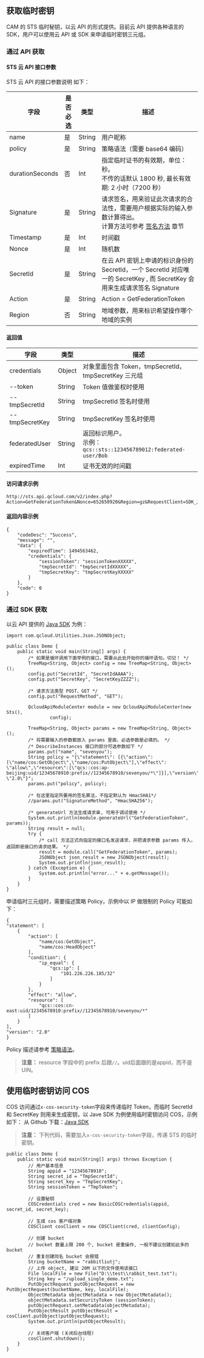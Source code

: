 ## 获取临时密钥
CAM 的 STS 临时秘钥，以云 API 的形式提供。目前云 API 提供各种语言的 SDK，用户可以使用云 API 或 SDK 来申请临时密钥三元组。
### 通过 API 获取
#### STS 云 API 接口参数
STS 云 API 的接口参数说明 如下：

| 字段 |  是否必选 | 类型  | 描述  |
| ------------ | ------------ | ------------ | ------------ |
|name | 是 | String | 用户昵称 |
|policy | 是 | String | 策略语法（需要 base64 编码）|
|durationSeconds | 否 | Int | 指定临时证书的有效期，单位：秒。<br>不传的话默认 1800 秒, 最长有效期: 2 小时（7200 秒）|
|Signature | 是 | String | 请求签名，用来验证此次请求的合法性，需要用户根据实际的输入参数计算得出。<br>计算方法可参考 [签名方法](/document/api/377/4214 "签名方法") 章节|
|Timestamp | 是 | Int | 时间戳 |
|Nonce | 是 | Int | 随机数 |
|SecretId | 是 | String | 在云 API 密钥上申请的标识身份的 SecretId，一个 SecretId 对应唯一的 SecretKey , 而 SecretKey 会用来生成请求签名 Signature|
|Action | 是 |String|Action = GetFederationToken|
|Region | 否 | String | 地域参数，用来标识希望操作哪个地域的实例|

#### 返回值

| 字段 | 类型  | 描述  |
| ------------ | ------------ | ------------ |
|credentials|Object | 对象里面包含 Token，tmpSecretId，tmpSecretKey 三元组 |
|--token|String|Token 值做鉴权时使用 |
|--tmpSecretId|String|tmpSecretId 签名时使用 |
|--tmpSecretKey|String|tmpSecretKey 签名时使用 |
|federatedUser|String | 返回标识用户。<br>示例：`qcs::sts::123456789012:federated-user/Bob`|
|expiredTime|Int | 证书无效的时间戳 |

#### 访问请求示例
```
http://sts.api.qcloud.com/v2/index.php?Action=GetFederationToken&Nonce=652650920&Region=gz&RequestClient=SDK_JAVA_1.3&SecretId=SecretIDXXXXX&Signature=Bv4G9gCkDVy/lhiDHg2eOIo1PPI=&Timestamp=1494561662&name=Sevenyou&policy=eyJzdGF0ZW1lbnQiOiBbeyJhY3Rpb24iOiBbIm5hbWUvY29zOkdldE9iamVjdCIsIm5hbWUvY29zOlB1dE9iamVjdCJdLCJlZmZlY3QiOiAiYWxsb3ciLCJyZXNvdXJjZSI6WyJxY3M6OmNvczpjbi1ub3J0aDp1aWQvMTI1MjQ0ODcwMzpwcmVmaXgvLzEyNTI0NDg3MDMvcmFiYml0bGl1dGovKiJdfV0sInZlcnNpb24iOiAiMi4wIn0=
```

#### 返回内容示例
```
{
    "codeDesc": "Success",
    "message": "",
    "data": {
        "expiredTime": 1494563462,
        "credentials": {
            "sessionToken": "sessionTokenXXXXX",
            "tmpSecretId": "tmpSecretIdXXXXX",
            "tmpSecretKey": "tmpSecretKeyXXXXX"
        }
    },
    "code": 0
}
```

### 通过 SDK 获取
以云 API 提供的 [Java SDK](http://github.com/QcloudApi/qcloudapi-sdk-java "java sdk") 为例：

```
import com.qcloud.Utilities.Json.JSONObject;

public class Demo {
    public static void main(String[] args) {
        /* 如果是循环调用下面举例的接口，需要从此处开始你的循环语句。切记！ */
        TreeMap<String, Object> config = new TreeMap<String, Object>();
        config.put("SecretId", "SecretIdAAAA");
        config.put("SecretKey", "SecretKeyZZZZ");
        
        /* 请求方法类型 POST、GET */
        config.put("RequestMethod", "GET");

        QcloudApiModuleCenter module = new QcloudApiModuleCenter(new Sts(),
                config);

        TreeMap<String, Object> params = new TreeMap<String, Object>();
        /* 将需要输入的参数都放入 params 里面，必选参数是必填的。 */
        /* DescribeInstances 接口的部分可选参数如下 */
        params.put("name", "sevenyou");
        String policy = "{\"statement\": [{\"action\": [\"name/cos:GetObject\",\"name/cos:PutObject\"],\"effect\": \"allow\",\"resource\":[\"qcs::cos:ap-beijing:uid/12345678910:prefix//12345678910/sevenyou/*\"]}],\"version\": \"2.0\"}";
        params.put("policy", policy);
        
        /* 在这里指定所要用的签名算法，不指定默认为 HmacSHA1*/
        //params.put("SignatureMethod", "HmacSHA256");
        
        /* generateUrl 方法生成请求串, 可用于调试使用 */
        System.out.println(module.generateUrl("GetFederationToken", params));
        String result = null;
        try {
            /* call 方法正式向指定的接口名发送请求，并把请求参数 params 传入，返回即是接口的请求结果。 */
            result = module.call("GetFederationToken", params);
            JSONObject json_result = new JSONObject(result);
            System.out.println(json_result);
        } catch (Exception e) {
            System.out.println("error..." + e.getMessage());
        }
    }
}
```

申请临时三元组时，需要描述策略 Policy，示例中以 IP 做限制的 Policy 可能如下：
```
{
"statement": [
    {
        "action": [
            "name/cos:GetObject",
            "name/cos:HeadObject"
        ],
        "condition": {
            "ip_equal": {
                "qcs:ip": [
                    "101.226.226.185/32"
                ]
            }
        },
        "effect": "allow",
        "resource": [
            "qcs::cos:cn-east:uid/12345678910:prefix//12345678910/sevenyou/*"
        ]
    }
],
"version": "2.0"
}

```

Policy 描述请参考 [策略语法](/document/product/598/10603)。
> **注意：** 
> resource 字段中的 prefix 后跟`//`。uid后面跟的是appid，而不是UIN。


## 使用临时密钥访问 COS
COS 访问通过`x-cos-security-token`字段来传递临时 Token，而临时 SecretId 和 SecretKey 则用来生成密钥，以 Jave SDK 为例使用临时密钥访问 COS，示例如下：
从 Github 下载：[Java SDK](http://github.com/tencentyun/cos-java-sdk-v5) 
> **注意：**
> 下列代码，需要加入`x-cos-security-token`字段，传递 STS 的临时密钥。

```
public class Demo {
    public static void main(String[] args) throws Exception {
        // 用户基本信息
        String appid = "12345678910";
        String secret_id = "TmpSecretId";
        String secret_key = "TmpSecretKey";
        String sessionToken = "TmpToken";

        // 设置秘钥
        COSCredentials cred = new BasicCOSCredentials(appid, secret_id, secret_key);
 
        // 生成 cos 客户端对象
        COSClient cosClient = new COSClient(cred, clientConfig);

        // 创建 bucket
        // bucket 数量上限 200 个, bucket 是重操作, 一般不建议创建如此多的 bucket
        // 重复创建同名 bucket 会报错
        String bucketName = "rabbitliutj";
        // 上传 object, 建议 20M 以下的文件使用该接口
        File localFile = new File("D:\\test\\rabbit_test.txt");
        String key = "/upload_single_demo.txt";
        PutObjectRequest putObjectRequest = new PutObjectRequest(bucketName, key, localFile);
        ObjectMetadata objectMetadata = new ObjectMetadata();
        objectMetadata.setSecurityToken (sessionToken);
        putObjectRequest.setMetadata(objectMetadata);
        PutObjectResult putObjectResult = cosClient.putObject(putObjectRequest);
        System.out.println(putObjectResult);
 
        // 关闭客户端 (关闭后台线程)
        cosClient.shutdown();
    }
}
```
